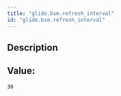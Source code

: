 ```yaml
---
title: "glide.bsm.refresh_interval"
id: "glide.bsm.refresh_interval"
---
```

## Description



## Value: 
```
30
```